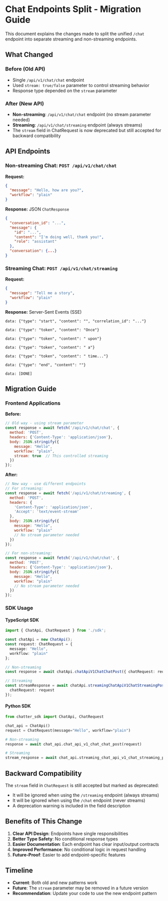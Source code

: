 # Chat Endpoints Split - Migration Guide

This document explains the changes made to split the unified `/chat` endpoint into separate streaming and non-streaming endpoints.

## What Changed

### Before (Old API)
- Single `/api/v1/chat/chat` endpoint
- Used `stream: true/false` parameter to control streaming behavior
- Response type depended on the `stream` parameter

### After (New API)
- **Non-streaming**: `/api/v1/chat/chat` endpoint (no stream parameter needed)
- **Streaming**: `/api/v1/chat/streaming` endpoint (always streams)
- The `stream` field in ChatRequest is now deprecated but still accepted for backward compatibility

## API Endpoints

### Non-streaming Chat: `POST /api/v1/chat/chat`
**Request:**
```json
{
  "message": "Hello, how are you?",
  "workflow": "plain"
}
```

**Response:** JSON `ChatResponse`
```json
{
  "conversation_id": "...",
  "message": {
    "id": "...",
    "content": "I'm doing well, thank you!",
    "role": "assistant"
  },
  "conversation": {...}
}
```

### Streaming Chat: `POST /api/v1/chat/streaming`
**Request:**
```json
{
  "message": "Tell me a story",
  "workflow": "plain"
}
```

**Response:** Server-Sent Events (SSE)
```
data: {"type": "start", "content": "", "correlation_id": "..."}

data: {"type": "token", "content": "Once"}

data: {"type": "token", "content": " upon"}

data: {"type": "token", "content": " a"}

data: {"type": "token", "content": " time..."}

data: {"type": "end", "content": ""}

data: [DONE]
```

## Migration Guide

### Frontend Applications
**Before:**
```javascript
// Old way - using stream parameter
const response = await fetch('/api/v1/chat/chat', {
  method: 'POST',
  headers: {'Content-Type': 'application/json'},
  body: JSON.stringify({
    message: "Hello",
    workflow: "plain",
    stream: true  // This controlled streaming
  })
});
```

**After:**
```javascript
// New way - use different endpoints
// For streaming:
const response = await fetch('/api/v1/chat/streaming', {
  method: 'POST',
  headers: {
    'Content-Type': 'application/json',
    'Accept': 'text/event-stream'
  },
  body: JSON.stringify({
    message: "Hello",
    workflow: "plain"
    // No stream parameter needed
  })
});

// For non-streaming:
const response = await fetch('/api/v1/chat/chat', {
  method: 'POST',
  headers: {'Content-Type': 'application/json'},
  body: JSON.stringify({
    message: "Hello",
    workflow: "plain"
    // No stream parameter needed
  })
});
```

### SDK Usage

#### TypeScript SDK
```typescript
import { ChatApi, ChatRequest } from './sdk';

const chatApi = new ChatApi();
const request: ChatRequest = {
  message: "Hello",
  workflow: "plain"
};

// Non-streaming
const response = await chatApi.chatApiV1ChatChatPost({ chatRequest: request });

// Streaming  
const streamResponse = await chatApi.streamingChatApiV1ChatStreamingPost({ 
  chatRequest: request 
});
```

#### Python SDK
```python
from chatter_sdk import ChatApi, ChatRequest

chat_api = ChatApi()
request = ChatRequest(message="Hello", workflow="plain")

# Non-streaming
response = await chat_api.chat_api_v1_chat_chat_post(request)

# Streaming
stream_response = await chat_api.streaming_chat_api_v1_chat_streaming_post(request)
```

## Backward Compatibility

The `stream` field in `ChatRequest` is still accepted but marked as deprecated:
- It will be ignored when using the `/streaming` endpoint (always streams)
- It will be ignored when using the `/chat` endpoint (never streams)
- A deprecation warning is included in the field description

## Benefits of This Change

1. **Clear API Design**: Endpoints have single responsibilities
2. **Better Type Safety**: No conditional response types
3. **Easier Documentation**: Each endpoint has clear input/output contracts
4. **Improved Performance**: No conditional logic in request handling
5. **Future-Proof**: Easier to add endpoint-specific features

## Timeline

- **Current**: Both old and new patterns work
- **Future**: The `stream` parameter may be removed in a future version
- **Recommendation**: Update your code to use the new endpoint pattern